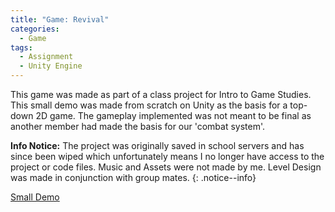 ```yaml
---
title: "Game: Revival"
categories:
  - Game
tags:
  - Assignment
  - Unity Engine
---
```


This game was made as part of a class project for Intro to Game Studies. This small demo was made from scratch on Unity as the basis for a top-down 2D game. The gameplay implemented was not meant to be final as another member had made the basis for our 'combat system'. 
  
**Info Notice:**
The project was originally saved in school servers and has since been wiped which unfortunately means I no longer have access to the project or code files. Music and Assets were not made by me. Level Design was made in conjunction with group mates. 
{: .notice--info}  

[Small Demo][demo]


[demo]: https://youtu.be/V6dt_aASOnw